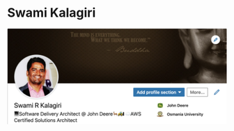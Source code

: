 # Swami Kalagiri

![business card](https://github.com/SwamiKalagiri/swamikalagiri/blob/master/profile.png)
